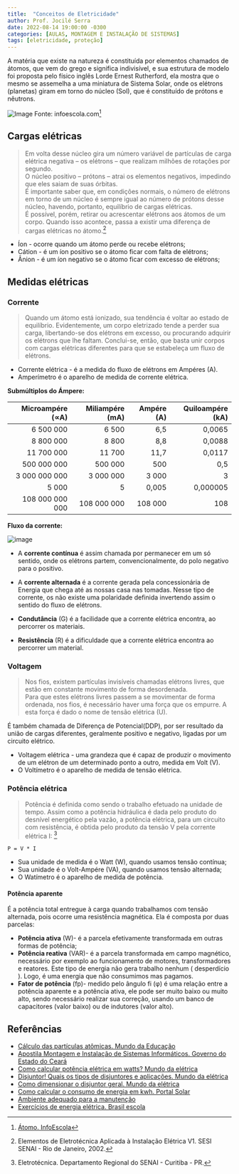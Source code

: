 ```yaml
---
title:  "Conceitos de Eletricidade"
author: Prof. Jocilé Serra
date: 2022-08-14 19:00:00 -0300
categories: [AULAS, MONTAGEM E INSTALAÇÃO DE SISTEMAS]
tags: [eletricidade, proteção]
---
```

A matéria que existe na natureza é constituída por elementos chamados de átomos, que vem do grego e significa indivisível, e sua estrutura de modelo foi proposta pelo físico inglês Lorde Ernest Rutherford, ela mostra que o mesmo se assemelha a uma miniatura de Sistema Solar, onde os elétrons (planetas) giram em torno do núcleo (Sol), que é constituído de prótons e nêutrons.

![Image](https://www.infoescola.com/wp-content/uploads/2010/08/atomo.jpg) Fonte: infoescola.com[^1]

## Cargas elétricas

> Em volta desse núcleo gira um número variável de partículas de carga elétrica negativa – os elétrons – que realizam milhões de rotações por segundo.  
> O núcleo positivo – prótons – atrai os elementos negativos, impedindo que eles saiam de suas órbitas.  
> É importante saber que, em condições normais, o número de elétrons em torno de um núcleo é sempre igual ao número de prótons desse núcleo, havendo, portanto, equilíbrio de cargas elétricas.  
> É possível, porém, retirar ou acrescentar elétrons aos átomos de um corpo. Quando isso acontece, passa a existir uma diferença de cargas elétricas no átomo.[^2]

- Íon - ocorre quando um átomo perde ou recebe elétrons;
- Cátion - é um íon positivo se o átomo ficar com falta de elétrons;
- Ânion -  é um íon negativo se o átomo ficar com excesso de elétrons;

## Medidas elétricas

### Corrente

> Quando um átomo está ionizado, sua tendência é voltar ao estado de equilíbrio. Evidentemente, um corpo eletrizado tende a perder sua carga, libertando-se dos elétrons em excesso, ou procurando adquirir os elétrons que lhe faltam. Conclui-se, então, que basta unir corpos com cargas elétricas diferentes para que se estabeleça um fluxo de elétrons.

- Corrente elétrica - é a medida do fluxo de elétrons em Ampéres (A).
- Amperímetro é o aparelho de medida de corrente elétrica.

**Submúltiplos do Ámpere:**  

| Microampére (∝A) | Miliampére (mA) | Ampére (A) | Quiloampére (kA) |
| ---------------: | --------------: | ---------: | ---------------: |
|        6 500 000 |           6 500 |        6,5 |           0,0065 |
|        8 800 000 |           8 800 |        8,8 |           0,0088 |
|       11 700 000 |          11 700 |       11,7 |           0,0117 |
|      500 000 000 |         500 000 |        500 |              0,5 |
|    3 000 000 000 |       3 000 000 |      3 000 |                3 |
|            5 000 |               5 |      0,005 |         0,000005 |
|  108 000 000 000 |     108 000 000 |    108 000 |              108 |

**Fluxo da corrente:**  

![image](https://user-images.githubusercontent.com/45495068/184553048-4edb18a5-0ef2-4da4-b6e4-0b243dd889ca.png)

- A **corrente contínua** é assim chamada por permanecer em um só sentido, onde os elétrons partem, convencionalmente, do polo negativo para o positivo.
- A **corrente alternada** é a corrente gerada pela concessionária de Energia que chega até as nossas casa nas tomadas. Nesse tipo de corrente, os não existe uma polaridade definida invertendo assim o sentido do fluxo de elétrons.
  
- **Condutância** (G) é a facilidade que a corrente elétrica encontra, ao percorrer os materiais.
- **Resistência** (R) é a dificuldade que a corrente elétrica encontra ao percorrer um material.

### Voltagem

> Nos fios, existem partículas invisíveis chamadas elétrons livres, que estão em constante movimento de forma desordenada.  
> Para que estes elétrons livres passem a se movimentar de forma ordenada, nos fios, é necessário haver uma força que os empurre. A esta força é dado o nome de tensão elétrica (U).

É também chamada de Diferença de Potencial(DDP), por ser resultado da união de cargas diferentes, geralmente positivo e negativo, ligadas por um circuito elétrico.

- Voltagem elétrica - uma grandeza que é capaz de produzir o movimento de um elétron de um determinado ponto a outro, medida em Volt (V).
- O Voltímetro é o aparelho de medida de tensão elétrica.

### Potência elétrica

> Potência é definida como sendo o trabalho efetuado na unidade de tempo. Assim como a potência hidráulica é dada pelo produto do desnível energético pela vazão, a potência elétrica, para um circuito com resistência, é obtida pelo produto da tensão V pela corrente elétrica I: [^3]

`P = V * I`

- Sua unidade de medida é o Watt (W), quando usamos tensão contínua;
- Sua unidade é o Volt-Ampére (VA), quando usamos tensão alternada;
- O Watímetro é o aparelho de medida de potência.

#### Potência aparente

É a potência total entregue à carga quando trabalhamos com tensão alternada, pois ocorre uma resistência magnética. Ela é composta por duas parcelas:

- **Potência ativa** (W)- é a parcela efetivamente transformada em outras formas de potência;
- **Potência reativa** (VAR)- é a parcela transformada em campo magnético, necessário por exemplo ao funcionamento de motores, transformadores e reatores. Este tipo de energia não gera trabalho nenhum ( desperdício ). Logo, é uma energia que não consumimos mas pagamos.
- **Fator de potência** (fp)- medido pelo ângulo fi (φ) é uma relação entre a potência aparente e a potência ativa, ele pode ser muito baixo ou muito alto, sendo necessário realizar sua correção, usando um banco de capacitores (valor baixo) ou de indutores (valor alto).

## Referências

[^1]: [Átomo. InfoEscola](https://www.infoescola.com/quimica/atomo/)

[^2]: Elementos de Eletrotécnica Aplicada à Instalação Elétrica V1. SESI SENAI - Rio de Janeiro, 2002.
  
[^3]: Eletrotécnica. Departamento Regional do SENAI - Curitiba - PR.

- [Cálculo das partículas atômicas. Mundo da Educação](https://mundoeducacao.uol.com.br/quimica/calculo-das-particulas-atomicas.htm)
- [Apostila Montagem e Instalação de Sistemas Informáticos. Governo do Estado do Ceará](https://educacaoprofissional.seduc.ce.gov.br/images/material_didatico/redes_de_computadores/redes_de_computadores_montagem_instalacoes_sistemas_informaticos.pdf)
- [Como calcular potência elétrica em watts? Mundo da elétrica](https://www.mundodaeletrica.com.br/como-calcular-potencia-eletrica-em-watts/)
- [Disjuntor! Quais os tipos de disjuntores e aplicações. Mundo da elétrica](https://www.mundodaeletrica.com.br/disjuntores-tipos-aplicacoes/)
- [Como dimensionar o disjuntor geral. Mundo da elétrica](https://www.mundodaeletrica.com.br/como-dimensionar-o-disjuntor-geral/)
- [Como calcular o consumo de energia em kwh. Portal Solar](https://www.portalsolar.com.br/como-calcular-o-consumo-de-energia-em-kwh)
- [Ambiente adequado para a manutenção](https://drive.google.com/file/d/1OghIO1Q2sa5m3_q29I5-IVAHbXAol987/view)
- [Exercícios de energia elétrica. Brasil escola](https://exercicios.brasilescola.uol.com.br/exercicios-fisica/exercicios-sobre-energia-eletrica.htm)
